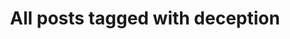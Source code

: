---
layout: tag
title: "All posts tagged with deception"
permalink: /weblog/tags/deception/
taxonomy: deception
---